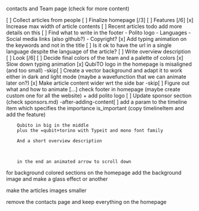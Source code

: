 contacts and Team page (check for more content)

[ ] Collect articles from people
[ ] Finalize homepage [/3]
    [ ] Features [/6]
        [x] Increase max width of article contents
        [ ] Recent articles todo add more details on this
        [ ] Find what to write in the footer
            - Polito logo
            - Languages
            - Social media links (also github?)
            - Copyright?
        [x] Add typing animation on the keywords and not in the title
        [ ] Is it ok to have the url in a single language despite the language of the article?
        [ ] Write overview description
    [ ] Look [/6]
        [ ] Decide final colors of the team and a palette of colors
        [x] Slow down typing animation
        [x] QubiTO logo in the homepage is misaligned (and too small)
        -skip[ ] Create a vector background and adapt it to work either in dark and light mode (maybe a wavefunction that we can animate later on?)
        [x] Make article content wider wrt the side bar
        -skip[ ] Figure out what and how to animate
        [...] check footer in homepage (maybe create custom one for all the website) + add polito logo
        [ ] Update sponsor section (check sponsors.md)
        -after-adding-content[ ] add a param to the timeline item which specifies the importance is_important (copy timelineItem and add the feature)
        



        Qubito in big in the middle 
        plus the =qubit+torino with Typeit and mono font family

        And a short overview description



        in the end an animated arrow to scroll down


for background colored sections on the homepage add the background image and make a glass effect or another

make the articles images smaller

remove the contacts page and keep everything on the homepage